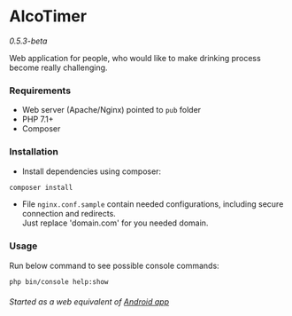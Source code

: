 # AlcoTimer
*0.5.3-beta*

Web application for people, who would like to make drinking process become really challenging.  

### Requirements
* Web server (Apache/Nginx) pointed to `pub` folder
* PHP 7.1+
* Composer

### Installation
* Install dependencies using composer:
```bash
composer install
```

* File `nginx.conf.sample` contain needed configurations, including secure connection and redirects.  
Just replace 'domain.com' for you needed domain.

### Usage
Run below command to see possible console commands:  
```bash
php bin/console help:show
``` 

###### Started as a web equivalent of [Android app](https://bitbucket.org/vchychuzhko/alcotimer)

